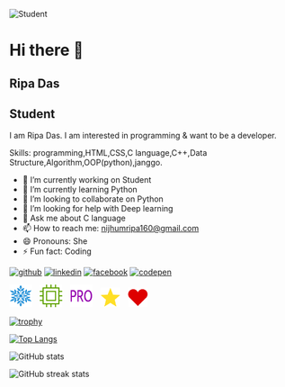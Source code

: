 ![Student](https://i.postimg.cc/25kHFx1B/ripa.png)

# Hi there 👋
## Ripa Das
## Student


I am Ripa Das. I am interested in programming & want to be a developer.

Skills:  programming,HTML,CSS,C language,C++,Data Structure,Algorithm,OOP(python),janggo.

- 🔭 I’m currently working on Student 
- 🌱 I’m currently learning Python 
- 👯 I’m looking to collaborate on Python 
- 🤔 I’m looking for help with Deep learning 
- 💬 Ask me about C language 
- 📫 How to reach me: nijhumripa160@gmail.com 
- 😄 Pronouns: She 
- ⚡ Fun fact: Coding 


[<img src='https://cdn.jsdelivr.net/npm/simple-icons@3.0.1/icons/github.svg' alt='github' height='40'>](https://github.com/ripadas-150)  [<img src='https://cdn.jsdelivr.net/npm/simple-icons@3.0.1/icons/linkedin.svg' alt='linkedin' height='40'>](https://www.linkedin.com/in/https://www.linkedin.com/in/ripa-das-a4280328a//)  [<img src='https://cdn.jsdelivr.net/npm/simple-icons@3.0.1/icons/facebook.svg' alt='facebook' height='40'>](https://www.facebook.com/https://www.facebook.com/nijhumripa150/)  [<img src='https://cdn.jsdelivr.net/npm/simple-icons@3.0.1/icons/codepen.svg' alt='codepen' height='40'>](https://codepen.io/https://codepen.io/ripadas/pen/RwqBxMp)  

<a href='https://archiveprogram.github.com/'><img src='https://raw.githubusercontent.com/acervenky/animated-github-badges/master/assets/acbadge.gif' width='40' height='40'></a> <a href='https://docs.github.com/en/developers'><img src='https://raw.githubusercontent.com/acervenky/animated-github-badges/master/assets/devbadge.gif' width='40' height='40'></a> <a href='https://github.com/pricing'><img src='https://raw.githubusercontent.com/acervenky/animated-github-badges/master/assets/pro.gif' width='40' height='40'></a> <a href='https://stars.github.com/'><img src='https://raw.githubusercontent.com/acervenky/animated-github-badges/master/assets/starbadge.gif' width='35' height='35'></a> <a href='https://docs.github.com/en/github/supporting-the-open-source-community-with-github-sponsors'><img src='https://raw.githubusercontent.com/acervenky/animated-github-badges/master/assets/sponsorbadge.gif' width='35' height='35'></a> 

[![trophy](https://github-profile-trophy.vercel.app/?username=ripadas-150)](https://github.com/ryo-ma/github-profile-trophy)

[![Top Langs](https://github-readme-stats.vercel.app/api/top-langs/?username=ripadas-150)](https://github.com/anuraghazra/github-readme-stats)

![GitHub stats](https://github-readme-stats.vercel.app/api?username=ripadas-150&show_icons=true&count_private=true)  

<!-- ![GitHub Activity Graph](https://activity-graph.herokuapp.com/graph?username=ripadas-150)   -->

<!-- ![GitHub metrics](https://metrics.lecoq.io/ripadas-150)   -->

![GitHub streak stats](https://streak-stats.demolab.com/?user=ripadas-150)  

<!-- ![Profile views](https://gpvc.arturio.dev/ripadas-150)   -->
